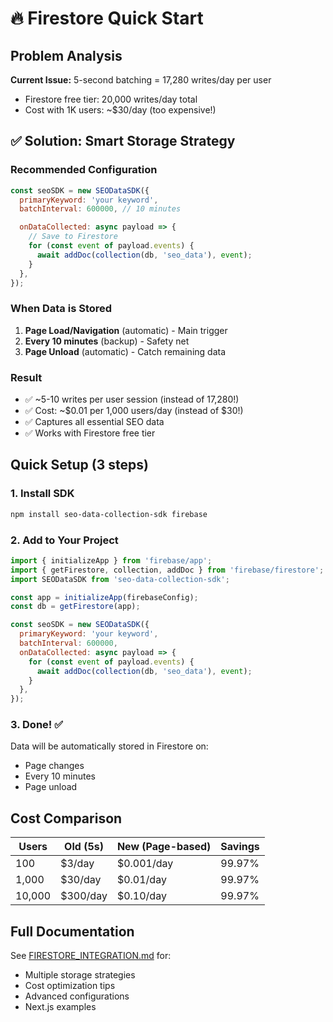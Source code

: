 # 🔥 Firestore Quick Start

## Problem Analysis

**Current Issue:** 5-second batching = 17,280 writes/day per user

- Firestore free tier: 20,000 writes/day total
- Cost with 1K users: ~$30/day (too expensive!)

## ✅ Solution: Smart Storage Strategy

### Recommended Configuration

```javascript
const seoSDK = new SEODataSDK({
  primaryKeyword: 'your keyword',
  batchInterval: 600000, // 10 minutes

  onDataCollected: async payload => {
    // Save to Firestore
    for (const event of payload.events) {
      await addDoc(collection(db, 'seo_data'), event);
    }
  },
});
```

### When Data is Stored

1. **Page Load/Navigation** (automatic) - Main trigger
2. **Every 10 minutes** (backup) - Safety net
3. **Page Unload** (automatic) - Catch remaining data

### Result

- ✅ ~5-10 writes per user session (instead of 17,280!)
- ✅ Cost: ~$0.01 per 1,000 users/day (instead of $30!)
- ✅ Captures all essential SEO data
- ✅ Works with Firestore free tier

## Quick Setup (3 steps)

### 1. Install SDK

```bash
npm install seo-data-collection-sdk firebase
```

### 2. Add to Your Project

```javascript
import { initializeApp } from 'firebase/app';
import { getFirestore, collection, addDoc } from 'firebase/firestore';
import SEODataSDK from 'seo-data-collection-sdk';

const app = initializeApp(firebaseConfig);
const db = getFirestore(app);

const seoSDK = new SEODataSDK({
  primaryKeyword: 'your keyword',
  batchInterval: 600000,
  onDataCollected: async payload => {
    for (const event of payload.events) {
      await addDoc(collection(db, 'seo_data'), event);
    }
  },
});
```

### 3. Done! ✅

Data will be automatically stored in Firestore on:

- Page changes
- Every 10 minutes
- Page unload

## Cost Comparison

| Users  | Old (5s) | New (Page-based) | Savings |
| ------ | -------- | ---------------- | ------- |
| 100    | $3/day   | $0.001/day       | 99.97%  |
| 1,000  | $30/day  | $0.01/day        | 99.97%  |
| 10,000 | $300/day | $0.10/day        | 99.97%  |

## Full Documentation

See [FIRESTORE_INTEGRATION.md](./FIRESTORE_INTEGRATION.md) for:

- Multiple storage strategies
- Cost optimization tips
- Advanced configurations
- Next.js examples
